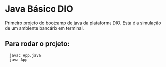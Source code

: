 # Java Básico DIO
Primeiro projeto do bootcamp de java da plataforma DIO. Esta é a simulação de um ambiente bancário em terminal. 

## Para rodar o projeto:
```
  javac App.java
  java App
```
